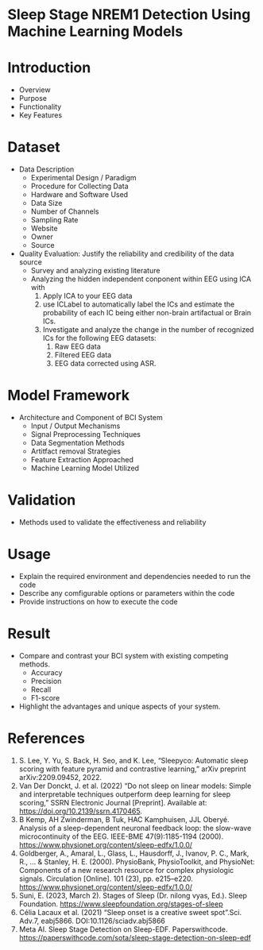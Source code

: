 # **Sleep Stage NREM1 Detection Using Machine Learning Models**

# Introduction

- Overview
- Purpose
- Functionality
- Key Features

# Dataset

- Data Description
    - Experimental Design / Paradigm
    - Procedure for Collecting Data
    - Hardware and Software Used
    - Data Size
    - Number of Channels
    - Sampling Rate
    - Website
    - Owner
    - Source
- Quality Evaluation: Justify the reliability and credibility of the data source
    - Survey and analyzing existing literature
    - Analyzing the hidden independent conponent within EEG using ICA with
        1. Apply ICA to your EEG data
        2. use ICLabel to automatically label the ICs and estimate the probability of each IC being either non-brain artifactual or Brain ICs.
        3. Investigate and analyze the change in the number of recognized ICs for the
        following EEG datasets: 
            1. Raw EEG data 
            2. Filtered EEG data
            3. EEG data corrected using ASR. 

# Model Framework

- Architecture and Component of BCI System
    - Input / Output Mechanisms
    - Signal Preprocessing Techniques
    - Data Segmentation Methods
    - Artitfact removal Strategies
    - Feature Extraction Approached
    - Machine Learning Model Utilized

# Validation

- Methods used to validate the effectiveness and reliability

# Usage

- Explain the required environment and dependencies needed to run the code
- Describe any comfigurable options or parameters within the code
- Provide instructions on how to execute the code

# Result

- Compare and contrast your BCI system with existing competing methods.
    - Accuracy
    - Precision
    - Recall
    - F1-score
- Highlight the advantages and unique aspects of your system.

# References
1. S. Lee, Y. Yu, S. Back, H. Seo, and K. Lee, “Sleepyco: Automatic sleep scoring with feature pyramid and contrastive learning,” arXiv preprint arXiv:2209.09452, 2022.
2. Van Der Donckt, J. et al. (2022) “Do not sleep on linear models: Simple and interpretable techniques outperform deep learning for sleep scoring,” SSRN Electronic Journal [Preprint]. Available at: https://doi.org/10.2139/ssrn.4170465. 
3. B Kemp, AH Zwinderman, B Tuk, HAC Kamphuisen, JJL Oberyé. Analysis of a sleep-dependent neuronal feedback loop: the slow-wave microcontinuity of the EEG. IEEE-BME 47(9):1185-1194 (2000).
https://www.physionet.org/content/sleep-edfx/1.0.0/
4. Goldberger, A., Amaral, L., Glass, L., Hausdorff, J., Ivanov, P. C., Mark, R., ... & Stanley, H. E. (2000). PhysioBank, PhysioToolkit, and PhysioNet: Components of a new research resource for complex physiologic signals. Circulation [Online]. 101 (23), pp. e215–e220.
https://www.physionet.org/content/sleep-edfx/1.0.0/
5. Suni, E. (2023, March 2). Stages of Sleep (Dr. nilong vyas, Ed.). Sleep Foundation. https://www.sleepfoundation.org/stages-of-sleep
6. Célia Lacaux et al. (2021) “Sleep onset is a creative sweet spot”.Sci. Adv.7, eabj5866. DOI:10.1126/sciadv.abj5866
7. Meta AI. Sleep Stage Detection on Sleep-EDF. Paperswithcode. https://paperswithcode.com/sota/sleep-stage-detection-on-sleep-edf